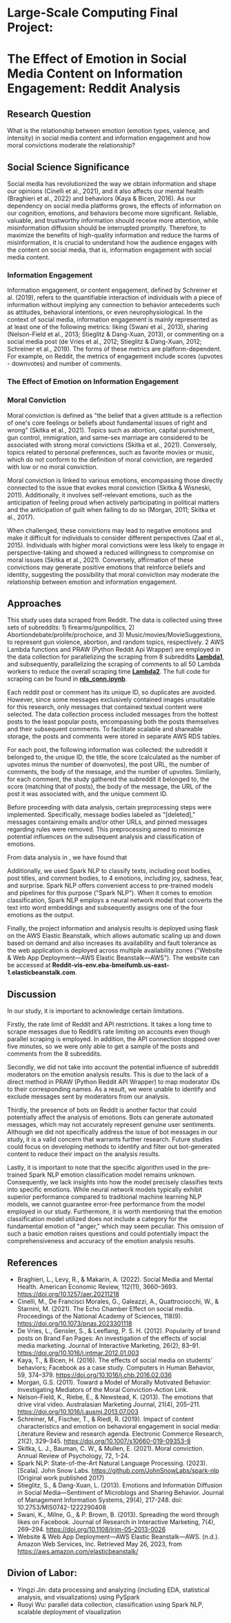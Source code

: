 # Large-Scale Computing Final Project: 
# The Effect of Emotion in Social Media Content on Information Engagement: Reddit Analysis

## Research Question

What is the relationship between emotion (emotion types, valence, and intensity) in social media content and information engagement and how moral convictions moderate the relationship?


## Social Science Significance

Social media has revolutionized the way we obtain information and shape our opinions (Cinelli et al., 2021), and it also affects our mental health (Braghieri et al., 2022) and behaviors (Kaya & Bicen, 2016). As our dependency on social media platforms grows, the effects of information on our cognition, emotions, and behaviors become more significant. Reliable, valuable, and trustworthy information should receive more attention, while misinformation diffusion should be interrupted promptly. Therefore, to maximize the benefits of high-quality information and reduce the harms of misinformation, it is crucial to understand how the audience engages with the content on social media, that is, information engagement with social media content. 

### Information Engagement

Information engagement, or content engagement, defined by Schreiner et al. (2019), refers to the quantifiable interaction of individuals with a piece of information without implying any connection to behavior antecedents such as attitudes, behavioral intentions, or even neurophysiological. In the context of social media, information engagement is mainly represented as at least one of the following metrics: liking (Swani et al., 2013), sharing (Nelson-Field et al., 2013; Stieglitz & Dang-Xuan, 2013), or commenting on a social media post (de Vries et al., 2012; Stieglitz & Dang-Xuan, 2012; Schreiner et al., 2019). The forms of these metrics are platform-dependent. For example, on Reddit, the metrics of engagement include scores (upvotes - downvotes) and number of comments. 

### The Effect of Emotion on Information Engagement


### Moral Conviction

Moral conviction is defined as "the belief that a given attitude is a reflection of one's core feelings or beliefs about fundamental issues of right and wrong" (Skitka et al., 2021). Topics such as abortion, capital punishment, gun control, immigration, and same-sex marriage are considered to be associated with strong moral convictions (Skitka et al., 2021). Conversely, topics related to personal preferences, such as favorite movies or music, which do not conform to the definition of moral conviction, are regarded with low or no moral conviction.

Moral conviction is linked to various emotions, encompassing those directly connected to the issue that evokes moral conviction (Skitka & Wisneski, 2011). Additionally, it involves self-relevant emotions, such as the anticipation of feeling proud when actively participating in political matters and the anticipation of guilt when failing to do so (Morgan, 2011; Skitka et al., 2017). 

When challenged, these convictions may lead to negative emotions and make it difficult for individuals to consider different perspectives (Zaal et al., 2015). Individuals with higher moral convictions were less likely to engage in perspective-taking and showed a reduced willingness to compromise on moral issues (Skitka et al., 2021). Conversely, affirmation of these convictions may generate positive emotions that reinforce beliefs and identity, suggesting the possibility that moral conviction may moderate the relationship between emotion and information engagement.



## Approaches

This study uses data scraped from Reddit. The data is collected using three sets of subreddits: 1) firearms/gunpolitics, 2) Abortiondebate/prolife/prochoice, and 3) Music/movies/MovieSuggestions, to represent gun violence, abortion, and random topics, respectively. 2 AWS Lambda functions and PRAW (Python Reddit Api Wrapper) are employed in the data collection for parallelizing the scraping from 8 subreddits **[Lambda1](lambda1.py)**, and subsequently, parallelizing the scraping of comments to all 50 Lambda workers to reduce the overall scraping time **[Lambda2](lambda2.py)**. The full code for scraping can be found in **[rds_conn.ipynb](rds_conn.ipynb)**.

Each reddit post or comment has its unique ID, so duplicates are avoided. However, since some messages exclusively contained images unsuitable for this research, only messages that contained textual content were selected. The data collection process included messages from the hottest posts to the least popular posts, encompassing both the posts themselves and their subsequent comments. To facilitate scalable and shareable storage, the posts and comments were stored in separate AWS RDS tables.

For each post, the following information was collected: the subreddit it belonged to, the unique ID, the title, the score (calculated as the number of upvotes minus the number of downvotes), the post URL, the number of comments, the body of the message, and the number of upvotes. Similarly, for each comment, the study gathered the subreddit it belonged to, the score (matching that of posts), the body of the message, the URL of the post it was associated with, and the unique comment ID.

Before proceeding with data analysis, certain preprocessing steps were implemented. Specifically, message bodies labeled as "[deleted]," messages containing emails and/or other URLs, and pinned messages regarding rules were removed. This preprocessing aimed to minimize potential influences on the subsequent analysis and classification of emotions.

From data analysis in **[]()**, we have found that 

Additionally, we used Spark NLP to classify texts, including post bodies, post titles, and comment bodies, to 4 emotions, including joy, sadness, fear, and surprise. Spark NLP offers convenient access to pre-trained models and pipelines for this purpose ("Spark NLP"). When it comes to emotion classification, Spark NLP employs a neural network model that converts the text into word embeddings and subsequently assigns one of the four emotions as the output.

Finally, the project information and analysis results is deployed using flask on the AWS Elastic Beanstalk, which allows automatic scaling up and down based on demand and also increases its availability and fault tolerance as the web application is deployed across multiple availability zones ("Website & Web App Deployment—AWS Elastic Beanstalk—AWS"). The website can be accessed at **Reddit-vis-env.eba-bmeifumb.us-east-1.elasticbeanstalk.com**. 

## Discussion

In our study, it is important to acknowledge certain limitations.

Firstly, the rate limit of Reddit and API restrictions. It takes a long time to scrape messages due to Reddit’s rate limiting on accounts even though parallel scraping is employed. In addition, the API connection stopped over five minutes, so we were only able to get a sample of the posts and comments from the 8 subreddits. 

Secondly, we did not take into account the potential influence of subreddit moderators on the emotion analysis results. This is due to the lack of a direct method in PRAW (Python Reddit API Wrapper) to map moderator IDs to their corresponding names. As a result, we were unable to identify and exclude messages sent by moderators from our analysis.

Thirdly, the presence of bots on Reddit is another factor that could potentially affect the analysis of emotions. Bots can generate automated messages, which may not accurately represent genuine user sentiments. Although we did not specifically address the issue of bot messages in our study, it is a valid concern that warrants further research. Future studies could focus on developing methods to identify and filter out bot-generated content to reduce their impact on the analysis results. 

Lastly, it is important to note that the specific algorithm used in the pre-trained Spark NLP emotion classification model remains unknown. Consequently, we lack insights into how the model precisely classifies texts into specific emotions. While neural network models typically exhibit superior performance compared to traditional machine learning NLP models, we cannot guarantee error-free performance from the model employed in our study. Furthermore, it is worth mentioning that the emotion classification model utilized does not include a category for the fundamental emotion of "anger," which may seem peculiar. This omission of such a basic emotion raises questions and could potentially impact the comprehensiveness and accuracy of the emotion analysis results.


## References
- Braghieri, L., Levy, R., & Makarin, A. (2022). Social Media and Mental Health. American Economic Review, 112(11), 3660–3693. https://doi.org/10.1257/aer.20211218
- Cinelli, M., De Francisci Morales, G., Galeazzi, A., Quattrociocchi, W., & Starnini, M. (2021). The Echo Chamber Effect on social media. Proceedings of the National Academy of Sciences, 118(9). https://doi.org/10.1073/pnas.2023301118
- De Vries, L., Gensler, S., & Leeflang, P. S. H. (2012). Popularity of brand posts on Brand Fan Pages: An investigation of the effects of social media marketing. Journal of Interactive Marketing, 26(2), 83–91. https://doi.org/10.1016/j.intmar.2012.01.003
- Kaya, T., & Bicen, H. (2016). The effects of social media on students’ behaviors; Facebook as a case study. Computers in Human Behavior, 59, 374–379. https://doi.org/10.1016/j.chb.2016.02.036 
- Morgan, G.S. (2011). Toward a Model of Morally Motivated Behavior: Investigating Mediators of the Moral Conviction-Action Link.
- Nelson-Field, K., Riebe, E., & Newstead, K. (2013). The emotions that drive viral video. Australasian Marketing Journal, 21(4), 205–211. https://doi.org/10.1016/j.ausmj.2013.07.003
- Schreiner, M., Fischer, T., & Riedl, R. (2019). Impact of content characteristics and emotion on behavioral engagement in social media: Literature Review and research agenda. Electronic Commerce Research, 21(2), 329–345. https://doi.org/10.1007/s10660-019-09353-8
- Skitka, L. J., Bauman, C. W., & Mullen, E. (2021). Moral conviction. Annual Review of Psychology, 72, 1-24.
- Spark NLP: State-of-the-Art Natural Language Processing. (2023). [Scala]. John Snow Labs. https://github.com/JohnSnowLabs/spark-nlp (Original work published 2017)
- Stieglitz, S., & Dang-Xuan, L. (2013). Emotions and Information Diffusion in Social Media—Sentiment of Microblogs and Sharing Behavior. Journal of Management Information Systems, 29(4), 217-248. doi: 10.2753/MIS0742-1222290408
- Swani, K., Milne, G., & P. Brown, B. (2013). Spreading the word through likes on Facebook. Journal of Research in Interactive Marketing, 7(4), 269–294. https://doi.org/10.1108/jrim-05-2013-0026 
- Website & Web App Deployment—AWS Elastic Beanstalk—AWS. (n.d.). Amazon Web Services, Inc. Retrieved May 26, 2023, from https://aws.amazon.com/elasticbeanstalk/


## Divion of Labor:
- Yingzi Jin: data processing and analyzing (including EDA, statistical analysis, and visualizations) using PySpark
- Ruoyi Wu: parallel data collection, classification using Spark NLP, scalable deployment of visualization


